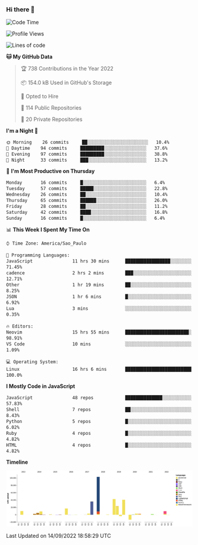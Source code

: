 ### Hi there 👋

<!--START_SECTION:waka-->
![Code Time](http://img.shields.io/badge/Code%20Time-4%2C044%20hrs%208%20mins-blue)

![Profile Views](http://img.shields.io/badge/Profile%20Views-0-blue)

![Lines of code](https://img.shields.io/badge/From%20Hello%20World%20I%27ve%20Written-300%20Thousand%20lines%20of%20code-blue)

**🐱 My GitHub Data** 

> 🏆 738 Contributions in the Year 2022
 > 
> 📦 154.0 kB Used in GitHub's Storage 
 > 
> 💼 Opted to Hire
 > 
> 📜 114 Public Repositories 
 > 
> 🔑 20 Private Repositories  
 > 
**I'm a Night 🦉** 

```text
🌞 Morning    26 commits     ██░░░░░░░░░░░░░░░░░░░░░░░   10.4% 
🌆 Daytime    94 commits     █████████░░░░░░░░░░░░░░░░   37.6% 
🌃 Evening    97 commits     █████████░░░░░░░░░░░░░░░░   38.8% 
🌙 Night      33 commits     ███░░░░░░░░░░░░░░░░░░░░░░   13.2%

```
📅 **I'm Most Productive on Thursday** 

```text
Monday       16 commits     █░░░░░░░░░░░░░░░░░░░░░░░░   6.4% 
Tuesday      57 commits     █████░░░░░░░░░░░░░░░░░░░░   22.8% 
Wednesday    26 commits     ██░░░░░░░░░░░░░░░░░░░░░░░   10.4% 
Thursday     65 commits     ██████░░░░░░░░░░░░░░░░░░░   26.0% 
Friday       28 commits     ██░░░░░░░░░░░░░░░░░░░░░░░   11.2% 
Saturday     42 commits     ████░░░░░░░░░░░░░░░░░░░░░   16.8% 
Sunday       16 commits     █░░░░░░░░░░░░░░░░░░░░░░░░   6.4%

```


📊 **This Week I Spent My Time On** 

```text
⌚︎ Time Zone: America/Sao_Paulo

💬 Programming Languages: 
JavaScript               11 hrs 30 mins      █████████████████░░░░░░░░   71.45% 
cadence                  2 hrs 2 mins        ███░░░░░░░░░░░░░░░░░░░░░░   12.71% 
Other                    1 hr 19 mins        ██░░░░░░░░░░░░░░░░░░░░░░░   8.25% 
JSON                     1 hr 6 mins         █░░░░░░░░░░░░░░░░░░░░░░░░   6.92% 
Lua                      3 mins              ░░░░░░░░░░░░░░░░░░░░░░░░░   0.35%

🔥 Editors: 
Neovim                   15 hrs 55 mins      ████████████████████████░   98.91% 
VS Code                  10 mins             ░░░░░░░░░░░░░░░░░░░░░░░░░   1.09%

💻 Operating System: 
Linux                    16 hrs 6 mins       █████████████████████████   100.0%

```

**I Mostly Code in JavaScript** 

```text
JavaScript               48 repos            ██████████████░░░░░░░░░░░   57.83% 
Shell                    7 repos             ██░░░░░░░░░░░░░░░░░░░░░░░   8.43% 
Python                   5 repos             █░░░░░░░░░░░░░░░░░░░░░░░░   6.02% 
Ruby                     4 repos             █░░░░░░░░░░░░░░░░░░░░░░░░   4.82% 
HTML                     4 repos             █░░░░░░░░░░░░░░░░░░░░░░░░   4.82%

```


**Timeline**

![Chart not found](https://raw.githubusercontent.com/jampow/jampow/master/charts/bar_graph.png) 


 Last Updated on 14/09/2022 18:58:29 UTC
<!--END_SECTION:waka-->
